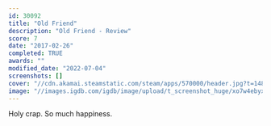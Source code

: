 ```yaml
---
id: 30092
title: "Old Friend"
description: "Old Friend - Review"
score: 7
date: "2017-02-26"
completed: TRUE
awards: ""
modified_date: "2022-07-04"
screenshots: []
cover: "//cdn.akamai.steamstatic.com/steam/apps/570000/header.jpg?t=1482429710"
image: "//images.igdb.com/igdb/image/upload/t_screenshot_huge/xo7w4ebyxwu3s2sq8wbd.jpg"
---
```

Holy crap. So much happiness.
